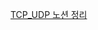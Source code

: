 [TCP_UDP 노션 정리](https://spark-earwig-6da.notion.site/TCP-UDP-909091892b1c4f928128adc5c3f0f2c7?pvs=4)